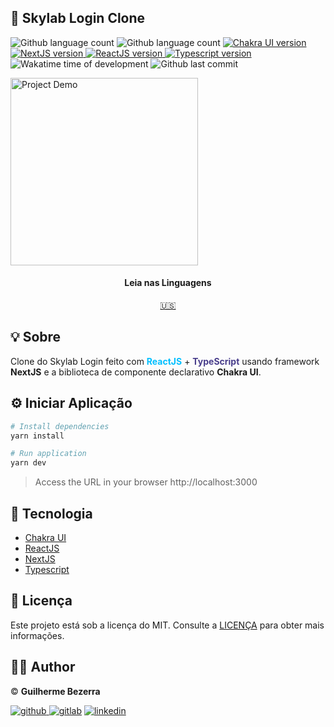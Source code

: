 ## :rocket: Skylab Login Clone

<p align="left">
    <img alt="Github language count" src="https://img.shields.io/github/languages/count/gbdsantos/reactjs-nextjs-skylab-login-clone">

  <img alt="Github language count" src="https://img.shields.io/github/languages/top/gbdsantos/reactjs-nextjs-skylab-login-clone">

  <a href="https://chakra-ui.com/">
    <img alt="Chakra UI version" src="https://img.shields.io/github/package-json/dependency-version/gbdsantos/reactjs-nextjs-skylab-login-clone/@chakra-ui/core">
  </a>

   <a href="https://nextjs.org/">
    <img alt="NextJS version" src="https://img.shields.io/github/package-json/dependency-version/gbdsantos/reactjs-nextjs-skylab-login-clone/next">
  </a>

  <a href="https://reactjs.org/">
    <img alt="ReactJS version" src="https://img.shields.io/github/package-json/dependency-version/gbdsantos/reactjs-nextjs-skylab-login-clone/react">
  </a>

  <a href="https://www.typescriptlang.org/">
    <img alt="Typescript version" src="https://img.shields.io/github/package-json/dependency-version/gbdsantos/reactjs-nextjs-skylab-login-clone/dev/typescript">
  </a>

  <img alt="Wakatime time of development" src="https://wakatime.com/badge/github/gbdsantos/reactjs-nextjs-skylab-login-clone.svg">

  <img alt="Github last commit" src="https://img.shields.io/github/last-commit/gbdsantos/reactjs-nextjs-skylab-login-clone">
</p>

<img alt="Project Demo" src="https://i1.lensdump.com/i/jGvNci.gif" height="300" />

<div align="center">
  <h4 align="center">Leia nas Linguagens</h4>
  <a href="https://github.com/gbdsantos/reactjs-nextjs-skylab-login-clone">🇺🇸
  </a>
</div>

## :bulb: Sobre

Clone do Skylab Login feito com <span style="color:deepskyblue; font-weight:bold;">**ReactJS**</span> + <span style="color:darkslateblue; font-weight:bold;">**TypeScript**</span> usando framework **NextJS** e a biblioteca de componente declarativo **Chakra UI**.

## :gear: Iniciar Aplicação

```Bash
# Install dependencies
yarn install

# Run application
yarn dev
```

> Access the URL in your browser http://localhost:3000

## :wrench: Tecnologia

- [Chakra UI](https://chakra-ui.com/ "Biblioteca de components para design system")
- [ReactJS](https://reactjs.org/ " Uma biblioteca JavaScript para interfaces de usuário")
- [NextJS](https://nextjs.org/ "Framework para React com SSR(Server Side Rendering)")
- [Typescript](https://www.typescriptlang.org/ "TypeScript extende JavaScript adicionando tipagem")

## :memo: Licença

Este projeto está sob a licença do MIT. Consulte a [LICENÇA](https://github.com/reactjs-nextjs-skylab-login-clone/blob/master/LICENSE) para obter mais informações.

## :man_astronaut: Author

©️ **Guilherme Bezerra** 

[![github](http://ap.imagensbrasil.org/images/2018/12/10/github-logo-1.png) ](http://www.github.com/gbdsantos)
[![gitlab](http://ap.imagensbrasil.org/images/2018/12/10/gitlab-32.png)](https://gitlab.com/gbdsantos1)
[![linkedin](http://ap.imagensbrasil.org/images/2018/12/10/linkedin-1.png)](https://www.linkedin.com/in/gbdsantos/)
